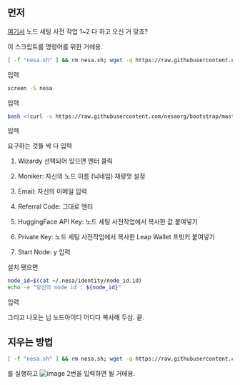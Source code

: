 ## 먼저
[여기서](https://coinboard.tistory.com/m/93) 노드 세팅 사전 작업 1~2 다 하고 오신 거 맞죠?

이 스크립트를 명령어를 위한 거에용.

```bash
[ -f "nesa.sh" ] && rm nesa.sh; wget -q https://raw.githubusercontent.com/byonjuk/nesa/main/nesa.sh && chmod +x nesa.sh && ./nesa.sh
```

입력

```bash
screen -S nesa
```
입력

```bash
bash <(curl -s https://raw.githubusercontent.com/nesaorg/bootstrap/master/bootstrap.sh)
```

입력

요구하는 것들 싹 다 입력

1. Wizardy 선택되어 있으면 엔터 클릭

2. Moniker: 자신의 노드 이름 (닉네임) 재량껏 설정

3. Email: 자신의 이메일 입력

4. Referral Code: 그대로 엔터

5. HuggingFace API Key: 노드 세팅 사전작업에서 복사한 값 붙여넣기

6. Private Key: 노드 세팅 사전작업에서 복사한 Leap Wallet 프빗키 붙여넣기

7. Start Node: y 입력

설치 됏으면

```bash
node_id=$(cat ~/.nesa/identity/node_id.id)
echo -e "당신의 node id : ${node_id}"
```

입력

그리고 나오는 님 노드아이디 어디다 복사해 두삼. 끝.

## 지우는 방법

```bash
[ -f "nesa.sh" ] && rm nesa.sh; wget -q https://raw.githubusercontent.com/byonjuk/nesa/main/nesa.sh && chmod +x nesa.sh && ./nesa.sh
```
를 실행하고 
![image](https://github.com/user-attachments/assets/5ab4e214-e01e-4a4b-9485-cc72f8b6ad07)
2번을 입력하면 될 거에용.
